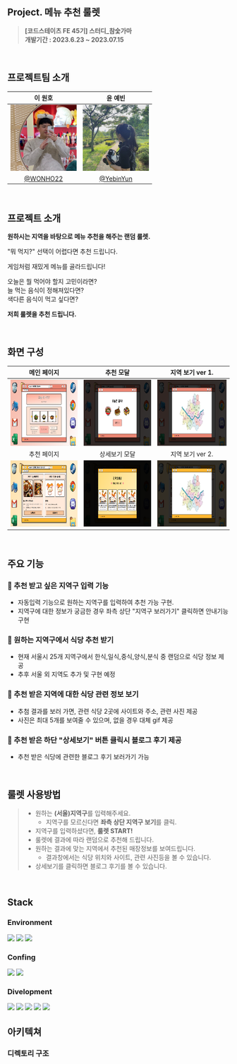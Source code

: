 
<br>

## **Project. 메뉴 추천 룰렛**
>**[코드스테이츠 FE 45기] 스터디_참숯가마** <br>
>**개발기간 : 2023.6.23 ~ 2023.07.15**

<br>

## 프로젝트팀 소개
|<center>이 원호</center>|<center>윤 예빈</center>|
|---|---|
|<img width="150px" height="150px" src = "src/img/Wonho.png">|<img width="150px" height="150px" src = "src/img/Yebin.jpg">|
|<center>[@WONHO22](https://github.com/WONHO22)</center>|<center>[@YebinYun](https://github.com/YebinYun)</center>|

<br>

## 프로젝트 소개

**원하시는 지역을 바탕으로 메뉴 추천을 해주는 랜덤 룰렛.**
<br>

"뭐 먹지?" 선택이 어렵다면 추천 드립니다.
<br>

게임처럼 재밌게 메뉴를 골라드립니다!

오늘은 뭘 먹어야 할지 고민이라면?<br>
늘 먹는 음식이 정해져있다면?<br>
색다른 음식이 먹고 싶다면?<br>

**저희 룰렛을 추천 드립니다.**

<br>

## 화면 구성
|<center>메인 페이지</center>|<center>추천 모달</center>|<center>지역 보기 ver 1.</center>|
|---|---|---|
|<img width="300px" height="150px" src = "src/img/Main.png">|<img width="300px" height="150px" src = "src/img/MainModal.png">|<img width="300px" height="150px" src = "src/img/MapModalFirst.png">|
|<center>추천 페이지</center>|<center>상세보기 모달</center>|<center>지역 보기 ver 2.</center>|
|<img width="300px" height="150px" src = "src/img/Recomandation.png">|<img width="300px" height="150px" src = "src/img/BlogModal.png">|<img width="300px" height="150px" src = "src/img/MapModalSec.png">|


<br>

## 주요 기능

### 🍚 추천 받고 싶은 지역구 입력 기능
- 자동입력 기능으로 원하는 지역구를 입력하여 추천 가능 구현.
- 지역구에 대한 정보가 궁금한 경우 좌측 상단 "지역구 보러가기" 클릭하면 안내기능 구현

### 🍚 원하는 지역구에서 식당 추천 받기
- 현재 서울시 25개 지역구에서 한식,일식,중식,양식,분식 중 랜덤으로 식당 정보 제공
- 추후 서울 외 지역도 추가 및 구현 예정

### 🍚 추천 받은 지역에 대한 식당 관련 정보 보기
- 추첨 결과를 보러 가면, 관련 식당 2곳에 사이트와 주소, 관련 사진 제공
- 사진은 최대 5개를 보여줄 수 있으며, 없을 경우 대체 gif 제공

### 🍚 추천 받은 하단 "상세보기" 버튼 클릭시 블로그 후기 제공
- 추천 받은 식당에 관련한 블로그 후기 보러가기 가능

<br>

## 룰렛 사용방법
> - 원하는 **(서울)지역구**를 입력해주세요.
>   - 지역구를 모르신다면 **좌측 상단 지역구 보기**를 클릭.
> - 지역구를 입력하셨다면, **룰렛 START!**
> - 룰렛에 결과에 따라 랜덤으로 추천해 드립니다.
> - 원하는 결과에 맞는 지역에서 추천된 매장정보를 보여드립니다.
>   - 결과창에서는 식당 위치와 사이트, 관련 사진등을 볼 수 있습니다.
> - 상세보기를 클릭하면 블로그 후기를 볼 수 있습니다.

<br>

## **Stack**



### **Environment**
<img src="https://img.shields.io/badge/visual studio code-007ACC?style=flat&logo=visualstudiocode&logoColor=white"/>
<img src="https://img.shields.io/badge/git-F05032?style=flat&logo=git&logoColor=white"/>
<img src="https://img.shields.io/badge/git hub-181717?style=flat&logo=github&logoColor=white"/>

### **Confing**
<img src="https://img.shields.io/badge/npm-CB3837?style=flat&logo=npm&logoColor=white"/>
<img src="https://img.shields.io/badge/naver-03C75A?style=flat&logo=npm&logoColor=white"/>

### **Divelopment**

<img src="https://img.shields.io/badge/JavaScript-F7DF1E?style=flat&logo=JavaScript&logoColor=white"/>
<img src="https://img.shields.io/badge/react-61DAFB?style=flat&logo=react&logoColor=white"/>
<img src="https://img.shields.io/badge/styled components-DB7093?style=flat&logo=styledcomponents&logoColor=white"/>
<img src="https://img.shields.io/badge/react router-CA4245?style=flat&logo=reactrouter&logoColor=white"/>
<img src="https://img.shields.io/badge/axios-5A29E4?style=flat&logo=axios&logoColor=white"/>


<br>

## 아키텍쳐

### 디렉토리 구조

<br>










